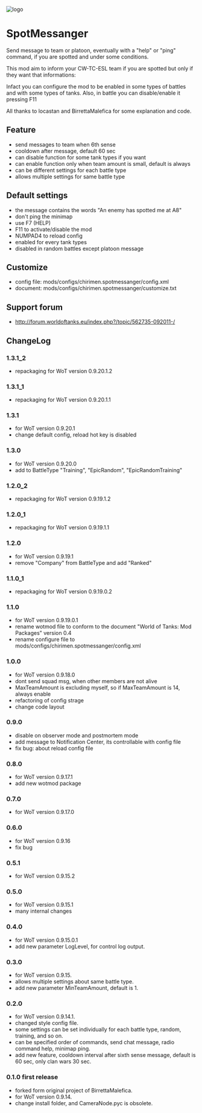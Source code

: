 ![logo](https://user-images.githubusercontent.com/11075065/28247368-bf123140-6a69-11e7-86c3-962ac14bbe95.png)

SpotMessanger
=============
Send message to team or platoon, eventually with a "help" or "ping"
command, if you are spotted and under some conditions.

This mod aim to inform your CW-TC-ESL team if you are spotted but only
if they want that informations:

Infact you can configure the mod to be enabled in some types of
battles and with some types of tanks. Also, in battle you can
disable/enable it pressing F11

All thanks to locastan and BirrettaMalefica for some
explanation and code.


Feature
-------

+ send messages to team when 6th sense
+ cooldown after message, default 60 sec
+ can disable function for some tank types if you want
+ can enable function only when team amount is small, default is always
+ can be different settings for each battle type
+ allows multiple settings for same battle type


Default settings
----------------

+ the message contains the words "An enemy has spotted me at A8"
+ don't ping the minimap
+ use F7 (HELP)
+ F11 to activate/disable the mod
+ NUMPAD4 to reload config
+ enabled for every tank types
+ disabled in random battles except platoon message


Customize
---------

+ config file: mods/configs/chirimen.spotmessanger/config.xml
+ document: mods/configs/chirimen.spotmessanger/customize.txt


Support forum
-------

+ http://forum.worldoftanks.eu/index.php?/topic/562735-092011-/


ChangeLog
---------
### 1.3.1_2
+ repackaging for WoT version 0.9.20.1.2

### 1.3.1_1
+ repackaging for WoT version 0.9.20.1.1

### 1.3.1
+ for WoT version 0.9.20.1
+ change default config, reload hot key is disabled

### 1.3.0
+ for WoT version 0.9.20.0
+ add to BattleType "Training", "EpicRandom", "EpicRandomTraining"

### 1.2.0_2
+ repackaging for WoT version 0.9.19.1.2

### 1.2.0_1
+ repackaging for WoT version 0.9.19.1.1

### 1.2.0
+ for WoT version 0.9.19.1
+ remove "Company" from BattleType and add "Ranked"

### 1.1.0_1
+ repackaging for WoT version 0.9.19.0.2

### 1.1.0
+ for WoT version 0.9.19.0.1
+ rename wotmod file to conform to the document "World of Tanks: Mod Packages" version 0.4
+ rename configure file to mods/configs/chirimen.spotmessanger/config.xml

### 1.0.0
+ for WoT version 0.9.18.0
+ dont send squad msg, when other members are not alive
+ MaxTeamAmount is excluding myself, so if MaxTeamAmount is 14, always enable
+ refactoring of config strage
+ change code layout

### 0.9.0
+ disable on observer mode and postmortem mode
+ add message to Notification Center, its controllable with config file
+ fix bug: about reload config file

### 0.8.0
+ for WoT version 0.9.17.1
+ add new wotmod package

### 0.7.0
+ for WoT version 0.9.17.0

### 0.6.0
+ for WoT version 0.9.16
+ fix bug

### 0.5.1
+ for WoT version 0.9.15.2

### 0.5.0
+ for WoT version 0.9.15.1
+ many internal changes

### 0.4.0
+ for WoT version 0.9.15.0.1
+ add new parameter LogLevel, for control log output.

### 0.3.0
+ for WoT version 0.9.15.
+ allows multiple settings about same battle type.
+ add new parameter MinTeamAmount, default is 1.

### 0.2.0
+ for WoT version 0.9.14.1.
+ changed style config file.
+ some settings can be set individually for each battle type, random, training, and so on.
+ can be specified order of commands, send chat message, radio command help, minimap ping.
+ add new feature, cooldown interval after sixth sense message, default is 60 sec, only clan wars 30 sec.

### 0.1.0 first release
+ forked form original project of BirrettaMalefica.
+ for WoT version 0.9.14.
+ change install folder, and CameraNode.pyc is obsolete.
